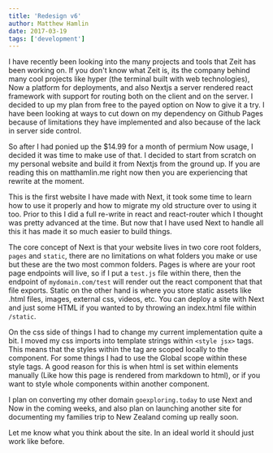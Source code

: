 ```yaml
---
title: 'Redesign v6'
author: Matthew Hamlin
date: 2017-03-19
tags: ['development']
---
```


I have recently been looking into the many projects and tools that Zeit has been working on. If you don't know what Zeit is, its the company behind many cool 
projects like hyper (the terminal built with web technologies), Now a platform for deployments, and also Nextjs a server rendered react framework with support 
for routing both on the client and on the server. I decided to up my plan from free to the payed option on Now to give it a try. I have been looking at ways to 
cut down on my dependency on Github Pages because of limitations they have implemented and also because of the lack in server side control. 

So after I had ponied up the $14.99 for a month of permium Now usage, I decided it was time to make use of that. I decided to start from scratch on my personal 
website and build it from Nextjs from the ground up. If you are reading this on matthamlin.me right now then you are experiencing that rewrite at the moment.

This is the first website I have made with Next, it took some time to learn how to use it properly and how to migrate my old structure over to using it too. 
Prior to this I did a full re-write in react and react-router which I thought was pretty advanced at the time. But now that I have used Next to handle all this 
it has made it so much easier to build things. 

The core concept of Next is that your website lives in two core root folders, `pages` and `static`, there are no limitations on what folders you make or use but 
these are the two most common folders. Pages is where are your root page endpoints will live, so if I put a `test.js` file within there, then the endpoint of 
`mydomain.com/test` will render out the react component that that file exports. Static on the other hand is where you store static assets like .html files, 
images, external css, videos, etc. You can deploy a site with Next and just some HTML if you wanted to by throwing an index.html file within `/static`.

On the css side of things I had to change my current implementation quite a bit. I moved my css imports into template strings within `<style jsx>` tags.
This means that the styles within the tag are scoped locally to the component. For some things I had to use the Global scope within these style tags. A 
good reason for this is when html is set within elements manually (Like how this page is rendered from markdown to html), or if you want to style whole
components within another component.

I plan on converting my other domain `goexploring.today` to use Next and Now in the coming weeks, and also plan on launching another site for documenting 
my families trip to New Zealand coming up really soon.

Let me know what you think about the site. In an ideal world it should just work like before.